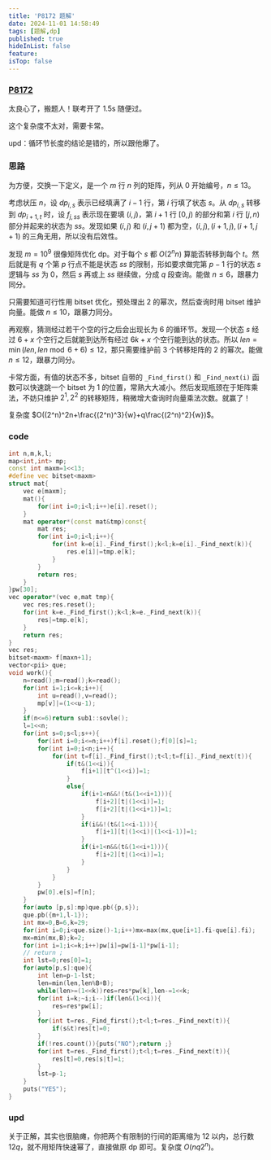 ```yaml
---
title: 'P8172 题解'
date: 2024-11-01 14:58:49
tags: [题解,dp]
published: true
hideInList: false
feature: 
isTop: false
---
```

### [P8172](https://www.luogu.com.cn/problem/P8172)

太良心了，搬题人！联考开了 1.5s 随便过。

这个复杂度不太对，需要卡常。

upd：循环节长度的结论是错的，所以跟他爆了。

### 思路

为方便，交换一下定义，是一个 $m$ 行 $n$ 列的矩阵，列从 $0$ 开始编号，$n\le 13$。

考虑状压 $n$，设 $dp_{i,s}$ 表示已经填满了 $i-1$ 行，第 $i$ 行填了状态 $s$。从 $dp_{i,s}$ 转移到 $dp_{i+1,t}$ 时，设 $f_{j,ss}$ 表示现在要填 $(i,j)$，第 $i+1$ 行 $[0,j)$ 的部分和第 $i$ 行 $[j,n)$ 部分并起来的状态为 $ss$。发现如果 $(i,j)$ 和 $(i,j+1)$ 都为空，$(i,j),(i+1,j),(i+1,j+1)$ 的三角无用，所以没有后效性。

发现 $m=10^9$ 很像矩阵优化 dp。对于每个 $s$ 都 $O(2^nn)$ 算能否转移到每个 $t$。然后就是有 $q$ 个第 $p$ 行点不能是状态 $ss$ 的限制，形如要求做完第 $p-1$ 行的状态 $s$ 逻辑与 $ss$ 为 $0$，然后 $s$ 再或上 $ss$ 继续做，分成 $q$ 段查询。能做 $n\le 6$，跟暴力同分。

只需要知道可行性用 bitset 优化，预处理出 $2$ 的幂次，然后查询时用 bitset 维护向量。能做 $n\le 10$，跟暴力同分。

再观察，猜测经过若干个空的行之后会出现长为 $6$ 的循环节。发现一个状态 $s$ 经过 $6+x$ 个空行之后就能到达所有经过 $6k+x$ 个空行能到达的状态。所以 $len=\min(len,len\bmod 6+6)\le 12$，那只需要维护前 $3$ 个转移矩阵的 $2$ 的幂次。能做 $n\le 12$，跟暴力同分。

卡常方面，有值的状态不多，bitset 自带的 ```_Find_first()``` 和 ```_Find_next(i)``` 函数可以快速跳一个 bitset 为 $1$ 的位置，常熟大大减小。然后发现瓶颈在于矩阵乘法，不妨只维护 $2^1,2^2$ 的转移矩阵，稍微增大查询时向量乘法次数。就赢了！

复杂度 $O((2^n)^2n+\frac{(2^n)^3}{w}+q\frac{(2^n)^2}{w})$。

### code

```cpp
int n,m,k,l;
map<int,int> mp;
const int maxm=1<<13;
#define vec bitset<maxm>
struct mat{
	vec e[maxm];
	mat(){
		for(int i=0;i<l;i++)e[i].reset();
	}
	mat operator*(const mat&tmp)const{
		mat res;
		for(int i=0;i<l;i++){
			for(int k=e[i]._Find_first();k<l;k=e[i]._Find_next(k)){
				res.e[i]|=tmp.e[k];
			}
		}
		return res;
	}
}pw[30];
vec operator*(vec e,mat tmp){
	vec res;res.reset();
	for(int k=e._Find_first();k<l;k=e._Find_next(k)){
		res|=tmp.e[k];
	}
	return res;
}
vec res;
bitset<maxm> f[maxn+1];
vector<pii> que;
void work(){
	n=read();m=read();k=read();
	for(int i=1;i<=k;i++){
		int u=read(),v=read();
		mp[v]|=(1<<u-1);
	}
	if(n<=6)return sub1::sovle();
	l=1<<n;
	for(int s=0;s<l;s++){
		for(int i=0;i<=n;i++)f[i].reset();f[0][s]=1;
		for(int i=0;i<n;i++){
			for(int t=f[i]._Find_first();t<l;t=f[i]._Find_next(t)){
				if(t&(1<<i)){
					f[i+1][t^(1<<i)]=1;
				}
				else{
					if(i+1<n&&!(t&(1<<i+1))){
						f[i+2][t|(1<<i)]=1;
						f[i+2][t|(1<<i+1)]=1;
					}
					if(i&&!(t&(1<<i-1))){
						f[i+1][t|(1<<i)|(1<<i-1)]=1;
					}
					if(i+1<n&&(t&(1<<i+1))){
						f[i+2][t|(1<<i)]=1;
					}
				}
			}
		}
		pw[0].e[s]=f[n];
	}
	for(auto [p,s]:mp)que.pb({p,s});
	que.pb({m+1,l-1});
	int mx=0,B=6,k=29;
	for(int i=0;i<que.size()-1;i++)mx=max(mx,que[i+1].fi-que[i].fi);
	mx=min(mx,B);k=2;
	for(int i=1;i<=k;i++)pw[i]=pw[i-1]*pw[i-1];
	// return ;
	int lst=0;res[0]=1;
	for(auto[p,s]:que){
		int len=p-1-lst;
		len=min(len,len%B+B);
		while(len>=(1<<k))res=res*pw[k],len-=1<<k;
		for(int i=k;~i;i--)if(len&(1<<i)){
			res=res*pw[i];
		}
		for(int t=res._Find_first();t<l;t=res._Find_next(t)){
			if(s&t)res[t]=0;
		}
		if(!res.count()){puts("NO");return ;}
		for(int t=res._Find_first();t<l;t=res._Find_next(t)){
			res[t]=0,res[s|t]=1;
		}
		lst=p-1;
	}
	puts("YES");
}
```

### upd

关于正解，其实也很脑瘫，你把两个有限制的行间的距离缩为 $12$ 以内，总行数 $12q$，就不用矩阵快速幂了，直接做原 dp 即可。复杂度 $O(nq2^n)$。